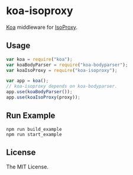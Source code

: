# koa-isoproxy

[Koa](https://github.com/koajs/koa) middleware for [IsoProxy](https://github.com/s-shin/isoproxy).

## Usage

```js
var koa = require("koa");
var koaBodyParser = require("koa-bodyparser");
var koaIsoProxy = require("koa-isoproxy");

var app = koa();
// koa-isoproxy depends on koa-bodyparser.
app.use(koaBodyParser());
app.use(koaIsoProxy(proxy));
```

## Run Example

```
npm run build_example
npm run start_example
```

## License

The MIT License.

